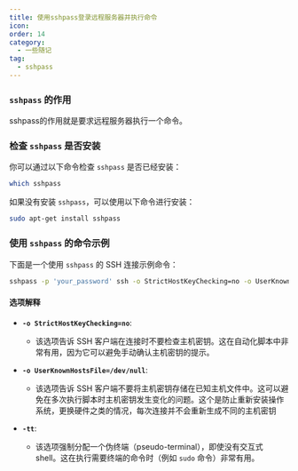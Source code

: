 ```yaml
---
title: 使用sshpass登录远程服务器并执行命令
icon: 
order: 14
category:
  - 一些随记
tag:
  - sshpass
---
```


### `sshpass` 的作用

sshpass的作用就是要求远程服务器执行一个命令。

### 检查 `sshpass` 是否安装

你可以通过以下命令检查 `sshpass` 是否已经安装：

```bash
which sshpass
```

如果没有安装 `sshpass`，可以使用以下命令进行安装：

```bash
sudo apt-get install sshpass
```

### 使用 `sshpass` 的命令示例

下面是一个使用 `sshpass` 的 SSH 连接示例命令：

```bash
sshpass -p 'your_password' ssh -o StrictHostKeyChecking=no -o UserKnownHostsFile=/dev/null -tt your_name@your_host 'echo "Connection successful"; date; sleep 5'
```

#### 选项解释

- **`-o StrictHostKeyChecking=no`**: 
    - 该选项告诉 SSH 客户端在连接时不要检查主机密钥。这在自动化脚本中非常有用，因为它可以避免手动确认主机密钥的提示。
  
- **`-o UserKnownHostsFile=/dev/null`**: 
    - 该选项告诉 SSH 客户端不要将主机密钥存储在已知主机文件中。这可以避免在多次执行脚本时主机密钥发生变化的问题。这个是防止重新安装操作系统，更换硬件之类的情况，每次连接并不会重新生成不同的主机密钥
  
- **`-tt`**: 
    - 该选项强制分配一个伪终端（pseudo-terminal），即使没有交互式 shell。这在执行需要终端的命令时（例如 `sudo` 命令）非常有用。